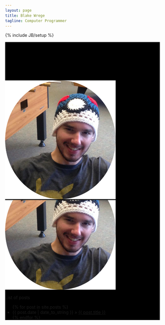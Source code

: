 ```yaml
---
layout: page
title: Blake Wrege
tagline: Computer Programmer
---
```

{% include JB/setup %}

<style>
img {
  
    max-width:360px;
    max-height:480px;
    width: auto;
    height: auto;
    margin-left: auto;
    margin-right: auto
}
    div.background {width:auto; height:auto; display:block; margin-left:auto; 
    margin-right:auto;background-color:Black;}

    div.box { margin: 0 auto; position: relative; top: 125px; background-color:Black;}
    
    
}
</style>

<div class="background">
    <div class="box">
        <img src="/assets/images/blake.jpg" alt="Blake"> 
</div>



My attempt to make a Blog
<img src="/assets/images/blake.jpg" alt="Blake">   




List of posts 

<ul class="posts">
  {% for post in site.posts %}
    <li><span>{{ post.date | date_to_string }}</span> &raquo; <a href="{{ BASE_PATH }}{{ post.url }}">{{ post.title }}</a></li>
  {% endfor %}
</ul>



